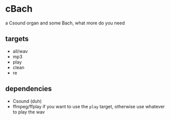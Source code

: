 # cBach

a Csound organ and some Bach, what more do you need

## targets

- all/wav
- mp3
- play
- clean
- re

## dependencies

- Csound (duh)
- ffmpeg/ffplay if you want to use the `play` target, otherwise use whatever to play the wav
